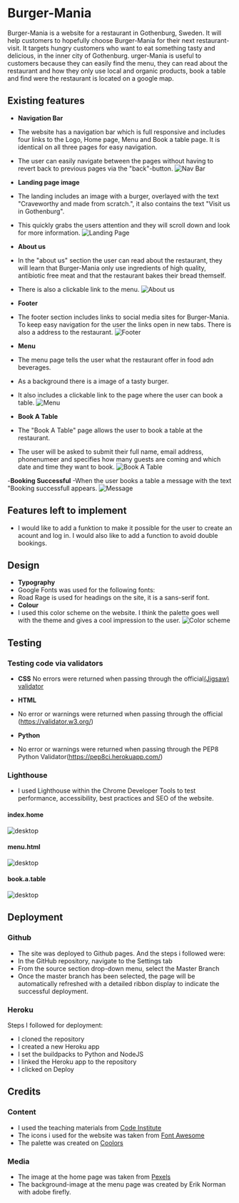 # Burger-Mania

Burger-Mania is a website for a restaurant in Gothenburg, Sweden. It will help customers to hopefully choose Burger-Mania for their next restaurant-visit. It targets hungry customers who want to eat something tasty and delicious, in the inner city of Gothenburg. urger-Mania is useful to customers because they can easily find the menu, they can read about the restaurant and how they only use local and organic products, book a table and find were the restaurant is located on a google map.

## Existing features

- **Navigation Bar**
- The website has a navigation bar which is full responsive and includes four links to the Logo, Home page, Menu and Book a table page. It is identical on all three pages for easy navigation.
- The user can easily navigate between the pages without having to revert back to previous pages via the "back"-button.
  ![Nav Bar](https://github.com/juliachelsie/Burger_mania/blob/main/static/navbar_burger.PNG)

- **Landing page image**
- The landing includes an image with a burger, overlayed with the text "Craveworthy and made from scratch.", it also contains the text "Visit us in Gothenburg".
- This quickly grabs the users attention and they will scroll down and look for more information.
  ![Landing Page](https://github.com/juliachelsie/Burger_mania/blob/main/static/landingpage_hamburger.PNG)

- **About us**
- In the "about us" section the user can read about the restaurant, they will learn that Burger-Mania only use ingredients of high quality, antibiotic free meat and that the restaurant bakes their bread themself.
- There is also a clickable link to the menu.
  ![About us](https://github.com/juliachelsie/Burger_mania/blob/main/static/about_burger.PNG)

- **Footer**
- The footer section includes links to social media sites for Burger-Mania. To keep easy navigation for the user the links open in new tabs. There is also a address to the restaurant.
  ![Footer](https://github.com/juliachelsie/Burger_mania/blob/main/static/footer_burger.PNG)

- **Menu**
- The menu page tells the user what the restaurant offer in food adn beverages.
- As a background there is a image of a tasty burger.
- It also includes a clickable link to the page where the user can book a table.
  ![Menu](https://github.com/juliachelsie/Burger_mania/blob/main/static/map_burger.PNG)

- **Book A Table**
- The "Book A Table" page allows the user to book a table at the restaurant.
- The user will be asked to submit their full name, email address, phonenumeer and specifies how many guests are coming and which date and time they want to book.
  ![Book A Table](https://github.com/juliachelsie/Burger_mania/blob/main/static/book_burger.PNG)

-**Booking Successful**
-When the user books a table a message with the text "Booking successfull appears.
![Message](https://github.com/juliachelsie/Burger_mania/blob/main/static/message_burger.PNG)

## Features left to implement

- I would like to add a funktion to make it possible for the user to create an acount and log in. I would also like to add a function to avoid double bookings.

## Design

- **Typography**
- Google Fonts was used for the following fonts:
- Road Rage is used for headings on the site, it is a sans-serif font.
- **Colour**
- I used this color scheme on the website. I think the palette goes well with the theme and gives a cool impression to the user.
  ![Color scheme](https://github.com/juliachelsie/Burger_mania/blob/main/static/pallett_burger.PNG)

## Testing

### Testing code via validators

- **CSS**
   No errors were returned when passing through the official[(Jigsaw) validator](https://github.com/juliachelsie/Burger_mania/blob/main/static/css_burger.PNG)

- **HTML**
- No error or warnings were returned when passing through the official (https://validator.w3.org/)
  
- **Python**
- No error or warnings were returned when passing through the PEP8 Python Validator(https://pep8ci.herokuapp.com/)

### Lighthouse

- I used Lighthouse within the Chrome Developer Tools to test performance, accessibility, best practices and SEO of the website.

#### index.home

![desktop](https://github.com/juliachelsie/Burger_mania/blob/main/static/index-lightboue.PNG)

#### menu.html

![desktop](https://github.com/juliachelsie/Burger_mania/blob/main/static/menu-lighthouse.PNG)

#### book.a.table

![desktop](https://github.com/juliachelsie/Burger_mania/blob/main/static/book_lighthouse.PNG)

## Deployment

### Github

- The site was deployed to Github pages. And the steps i followed were:
- In the GitHub repository, navigate to the Settings tab
- From the source section drop-down menu, select the Master Branch
- Once the master branch has been selected, the page will be automatically refreshed with a detailed ribbon display to indicate the successful deployment.

### Heroku 

Steps I followed for deployment:

- I cloned the repository
- I created a new Heroku app
- I set the buildpacks to Python and NodeJS
- I linked the Heroku app to the repository
- I clicked on Deploy

## Credits 

### Content

- I used the teaching materials from [Code Institute](https://codeinstitute.net/se/)
- The icons i used for the website was taken from [Font Awesome](https://fontawesome.com/)
- The palette was created on [Coolors](https://coolors.co/)

### Media

- The image at the home page was taken from [Pexels](https://www.pexels.com/sv-se/)
- The background-image at the menu page was created by Erik Norman with adobe firefly.